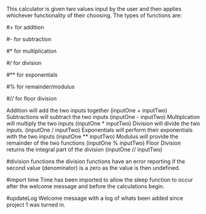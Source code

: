 This calculator is given two values input by the user and then applies whichever functionality of their choosing.
The types of functions are:

#+ for addition

#- for subtraction

#* for multiplication

#/ for division

#** for exponentials

#% for remainder/modulus

#// for floor division



Addition will add the two inputs together (inputOne + inputTwo)
Subtractions will subtract the two inputs (inputOne - inputTwo)
Multiplcation will multiply the two inputs (inputOne * inputTwo)
Division will divide the two inputs. (inputOne / inputTwo)
Exponentials will perform their exponentials with the two inputs (inputOne ** inputTwo)
Modulus will provide the remainder of the two functions (inputOne % inputTwo)
Floor Division returns the integral part of the division (inputOne // inputTwo)


#division functions
the division functions have an error reporting if the second value (denominator) is a zero as the value is then undefined.

#import time
Time has been imported to allow the sleep function to occur after the welcome message and before the calculations begin.


#updateLog
Welcome message with a log of whats been added since project 1 was turned in.
